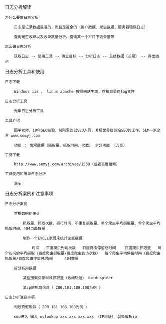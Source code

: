 日志分析解读

	为什么要做日志分析

		日志是记录数据最准的，而且是最全的（用户数据、爬虫数据、服务器错误日志）

		查询是否收录以及收录数量分析。查询某一个栏目下收录量等

	怎么做日志分析

		获取日志 -- 使用工具 -- 确立目标 -- 分析日志 -- 总结数据（长期） -- 得出结论

日志分析工具和使用

	日志下载

		Windows iis 、 linux apache 按照网站生成，在根目录的log文件

	日志分析工具

		光年日志分析工具

	工具介绍

		国平老师，10年SEO经验，前阿里巴巴SEO人员，关机世界级网站SEO的工作。SEM一家之言 www.semyj.com

		功能 ： 常规数据（抓取量、抓取时间、次数） 才分功能 （万能）

	工具下载

		http://www.semyj.com/archives/1539（或者百度搜索）

	工具使用和简单日志分析

		演示

日志分析案例和注意事项

	日志分析案例

		常规数据的统计

			抓取量、抓取次数、抓行时间、不重复抓取量、单个爬虫平均抓取量、单个爬虫平均抓取时间、404页面数量

			制作一个EXCEL表哥来统计这些数据

				时间   百度爬虫到访次数   百度爬虫停留总时间    百度爬虫抓取量   每个访问的平均抓取（百度爬虫抓取量/百度爬虫到访次数）  每个爬虫平均停留时间（百度爬虫抓取量/百度爬虫停留总时间）    404数量

		拆分有用数据

			某些搜索引擎蜘蛛抓取量（访问轨迹） baiduspider

			某ip的抓取信息（ 200.181.108.108为例 ）

	日志分析注意事项

		判断真假蜘蛛（ 200.181.108.108为例 ）

		cmd进入 输入 nslookup xxx.xxx.xxx.xxx （IP地址） 就能解析ip

